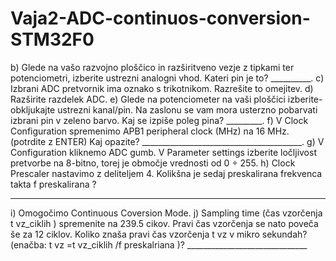 # Vaja2-ADC-continuos-conversion-STM32F0

b) Glede na vašo razvojno ploščico in razširitveno vezje z tipkami ter potenciometri, izberite ustrezni
analogni vhod. Kateri pin je to? __________.
c) Izbrani ADC pretvornik ima oznako s trikotnikom. Razrešite to omejitev.
d) Razširite razdelek ADC.
e) Glede na potenciometer na vaši ploščici izberite-obkljukajte ustrezni
kanal/pin. Na zaslonu se vam mora usterzno pobarvati izbrani pin v
zeleno barvo. Kaj se izpiše poleg pina? _________.
f) V Clock Configuration spremenimo APB1 peripheral clock (MHz) na 16
MHz. (potrdite z ENTER) Kaj opazite?
________________________________________.
g) V Configuration kliknemo ADC gumb. V Parameter settings izberite
ločljivost pretvorbe na 8-bitno, torej je območje vrednosti od 0 ÷ 255.
h) Clock Prescaler nastavimo z deliteljem 4. Kolikšna je sedaj preskalirana frekvenca takta f preskalirana ?
__________________
i) Omogočimo Continuous Coversion Mode.
j) Sampling time (čas vzorčenja t vz_ciklih ) spremenite na 239.5 cikov. Pravi čas vzorčenja se nato poveča še za
12 ciklov. Koliko znaša pravi čas vzorčenja t vz v mikro sekundah?
(enačba: t vz =t vz_ciklih /f preskalriana )? ______________________________
